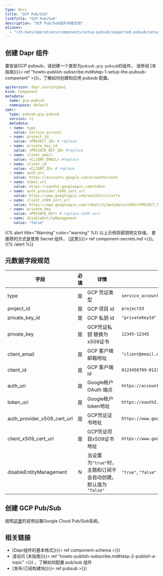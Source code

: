 ```yaml
---
type: docs
title: "GCP Pub/Sub"
linkTitle: "GCP Pub/Sub"
description: "GCP Pub/Sub组件详细文档"
aliases:
  - "/zh-hans/operations/components/setup-pubsub/supported-pubsub/setup-gcp/"
---
```


## 创建 Dapr 组件

要安装GCP pubsub，请创建一个类型为`pubsub.gcp.pubsub`的组件。 请参阅 [本指南]({{< ref "howto-publish-subscribe.md#step-1-setup-the-pubsub-component" >}})，了解如何创建和应用 pubsub 配置。

```yaml
apiVersion: dapr.io/v1alpha1
kind: Component
metadata:
  name: gcp-pubsub
  namespace: default
spec:
  type: pubsub.gcp.pubsub
  version: v1
  metadata:
  - name: type
    value: service_account
  - name: project_id
    value: <PROJECT_ID> # replace
  - name: private_key_id
    value: <PRIVATE_KEY_ID> #replace
  - name: client_email
    value: <CLIENT_EMAIL> #replace
  - name: client_id
    value: <CLIENT_ID> # replace
  - name: auth_uri
    value: https://accounts.google.com/o/oauth2/auth
  - name: token_uri
    value: https://oauth2.googleapis.com/token
  - name: auth_provider_x509_cert_url
    value: https://www.googleapis.com/oauth2/v1/certs
  - name: client_x509_cert_url
    value: https://www.googleapis.com/robot/v1/metadata/x509/<PROJECT_NAME>.iam.gserviceaccount.com #replace PROJECT_NAME
  - name: private_key
    value: <PRIVATE_KEY> # replace x509 cert  
  - name: disableEntityManagement
    value: "false"
```
{{% alert title="Warning" color="warning" %}}
以上示例将密钥明文存储。 更推荐的方式是使用 Secret 组件， [这里]({{< ref component-secrets.md >}})。
{{% /alert %}}

## 元数据字段规范

| 字段                              | 必填 | 详情                                        | 示例                                                                                               |
| ------------------------------- |:--:| ----------------------------------------- | ------------------------------------------------------------------------------------------------ |
| type                            | 是  | GCP 凭证类型                                  | `service_account`                                                                                |
| project_id                      | 是  | GCP 项目 id                                 | `projectId`                                                                                      |
| private_key_id                | 是  | GCP 私钥 id                                 | `"privateKeyId"`                                                                                 |
| private_key                     | 是  | GCP凭证私钥 替换为x509证书                         | `12345-12345`                                                                                    |
| client_email                    | 是  | GCP 客户端邮箱地址                               | `"client@email.com"`                                                                             |
| client_id                       | 是  | GCP 客户端 id                                | `0123456789-0123456789`                                                                          |
| auth_uri                        | 是  | Google帐户 OAuth 端点                         | `https://accounts.google.com/o/oauth2/auth`                                                      |
| token_uri                       | 是  | Google帐户token地址                           | `https://oauth2.googleapis.com/token`                                                            |
| auth_provider_x509_cert_url | 是  | GCP凭证证书地址                                 | `https://www.googleapis.com/oauth2/v1/certs`                                                     |
| client_x509_cert_url          | 是  | GCP凭证项目x509证书地址                           | `https://www.googleapis.com/robot/v1/metadata/x509/<PROJECT_NAME>.iam.gserviceaccount.com` |
| disableEntityManagement         | N  | 当设置为`"true"`时，主题和订阅不会自动创建。 默认值为 `"false"` | `"true"`, `"false"`                                                                              |

## 创建 GCP Pub/Sub

按照[这里](https://cloud.google.com/pubsub/docs/quickstart-console)的说明设置Google Cloud Pub/Sub系统。

## 相关链接
- [Dapr组件的基本格式]({{< ref component-schema >}})
- 请访问 [本指南]({{< ref "howto-publish-subscribe.md#step-2-publish-a-topic" >}}) ，了解如何配置 pub/sub 组件
- [发布/订阅构建块]({{< ref pubsub >}})